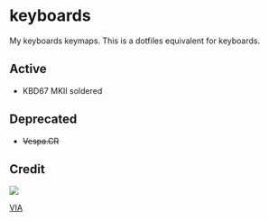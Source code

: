 # keyboards

My keyboards keymaps. This is a dotfiles equivalent for keyboards.

## Active

- KBD67 MKII soldered

## Deprecated

- ~~Vespa.CR~~

## Credit

[![](https://qmk.fm/assets/images/badge-light.svg)](https://config.qmk.fm/)

[VIA](https://caniusevia.com/)
